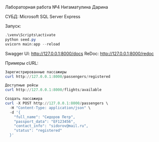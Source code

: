 Лабораторная работа №4
Нигаматулина Дарина

СУБД: Microsoft SQL Server Express

Запуск:
```powershell
.\venv\Scripts\activate
python seed.py
uvicorn main:app --reload
```

Swagger UI: http://127.0.0.1:8000/docs
ReDoc: http://127.0.0.1:8000/redoc

Примеры cURL:
```powershell
Зарегистрированные пассажиры
curl http://127.0.0.1:8000/passengers/registered

Доступные рейсы
curl http://127.0.0.1:8000/flights/available

Создать пассажира
curl -X POST http://127.0.0.1:8000/passengers \
  -H "Content-Type: application/json" \
  -d '{
    "full_name": "Сидоров Петр",
    "passport_data": "EF123456",
    "contact_info": "sidorov@mail.ru",
    "status": "registered"
  }'
```
